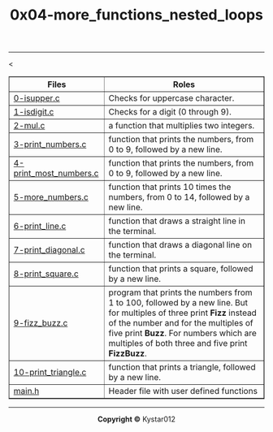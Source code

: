 <html>
<boby>
<header>
<h1> 0x04-more_functions_nested_loops </h1>
</header>
<hr>
<Section>
<p>
<table border="1">
<tr>
<th>Files</th><th> Roles</th>
</tr>
<tr><td><a href="https://github.com/Kystar012/alx-low_level_programming/blob/master/0x04-more_functions_nested_loops/0-isupper.c"> 0-isupper.c</a> </td><td> Checks for uppercase character.</td></tr>
<tr><td><a href="https://github.com/Kystar012/alx-low_level_programming/blob/master/0x04-more_functions_nested_loops/1-isdigit.c">1-isdigit.c</a></td><td>Checks for a digit (0 through 9).</td></tr>
<tr><td><a href="https://github.com/Kystar012/alx-low_level_programming/blob/master/0x04-more_functions_nested_loops/2-mul.c">2-mul.c</a></td><td>a function that multiplies two integers.</td></tr>
<tr><td><a href="https://github.com/Kystar012/alx-low_level_programming/blob/master/0x04-more_functions_nested_loops/3-print_numbers.c">3-print_numbers.c</a></td><td>function that prints the numbers, from 0 to 9, followed by a new line.</td><</tr>
<tr><td><a href="https://github.com/Kystar012/alx-low_level_programming/blob/master/0x04-more_functions_nested_loops/4-print_most_numbers.c">4-print_most_numbers.c</a></td><td> function that prints the numbers, from 0 to 9, followed by a new line.</td></tr>
<tr><td><a href="https://github.com/Kystar012/alx-low_level_programming/blob/master/0x04-more_functions_nested_loops/5-more_numbers.c">5-more_numbers.c</a></td><td>function that prints 10 times the numbers, from 0 to 14, followed by a new line.</td></tr>
<tr><td><a href="https://github.com/Kystar012/alx-low_level_programming/blob/master/0x04-more_functions_nested_loops/6-print_line.c">6-print_line.c</a></td><td>function that draws a straight line in the terminal.</td></tr>
<tr><td><a href="https://github.com/Kystar012/alx-low_level_programming/blob/master/0x04-more_functions_nested_loops/7-print_diagonal.c">7-print_diagonal.c</a></td><td>function that draws a diagonal line on the terminal.</td></tr>
<tr><td><a href="https://github.com/Kystar012/alx-low_level_programming/blob/master/0x04-more_functions_nested_loops/8-print_square.c">8-print_square.c</a></td><td>function that prints a square, followed by a new line.</td></tr>
<tr><td><a href="https://github.com/Kystar012/alx-low_level_programming/blob/master/0x04-more_functions_nested_loops/9-fizz_buzz.c">9-fizz_buzz.c</a></td><td>program that prints the numbers from 1 to 100, followed by a new line. But for multiples of three print <b>Fizz</b> instead of the number and for the multiples of five print <b>Buzz</b>. For numbers which are multiples of both three and five print <b>FizzBuzz</b>.</td></tr>
<tr><td><a href="https://github.com/Kystar012/alx-low_level_programming/blob/master/0x04-more_functions_nested_loops/10-print_triangle.c">10-print_triangle.c</a></td><td>function that prints a triangle, followed by a new line.</td></tr>
<tr><td><a href="https://github.com/Kystar012/alx-low_level_programming/blob/master/0x04-more_functions_nested_loops/main.h">main.h</a></td><td>Header file with user defined functions</td></tr>
</table>
</p>
</section>
<hr>
<footer>
<p align="center"> <b>Copyright &copy</b> Kystar012</p>
</p>
</body>
</html>

